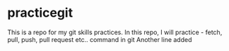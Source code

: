 # practicegit
This is a repo for my git skills practices.
In this repo, I will practice - fetch, pull, push, pull request etc.. command in git
Another line added
